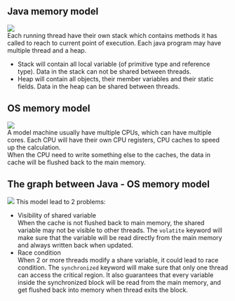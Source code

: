 ## Java memory model
![](http://tutorials.jenkov.com/images/java-concurrency/java-memory-model-1.png)  
Each running thread have their own stack which contains methods it has called to reach to current point of execution. Each java program may have multiple thread and a heap.  
* Stack will contain all local variable (of primitive type and reference type). Data in the stack can not be shared between threads.
* Heap will contain all objects, their member variables and their static fields. Data in the heap can be shared between threads.

## OS memory model
![](http://tutorials.jenkov.com/images/java-concurrency/java-memory-model-4.png)  
A model machine usually have multiple CPUs, which can have multiple cores.
Each CPU will have their own CPU registers, CPU caches to speed up the calculation.  
When the CPU need to write something else to the caches, the data in cache will be flushed back to the main memory. 

## The graph between Java - OS memory model
![](http://tutorials.jenkov.com/images/java-concurrency/java-memory-model-5.png)
This model lead to 2 problems:
* Visibility of shared variable  
 When the cache is not flushed back to main memory, the shared variable may not be visible to other threads. 
  The `volatite` keyword will make sure that the variable will be read directly from the main memory and always written back when updated.
* Race condition  
 When 2 or more threads modify a share variable, it could lead to race condition.
  The `synchronized` keyword will make sure that only one thread can access the critical region.
  It also guarantees that every variable inside the synchronized block will be read from the main memory, 
  and get flushed back into memory when thread exits the block.



